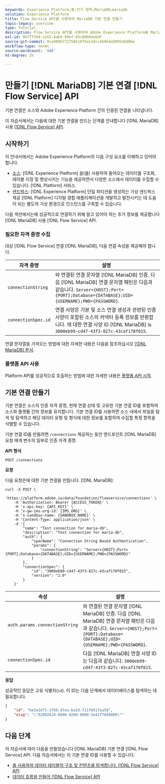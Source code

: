 ```yaml
---
keywords: Experience Platform;홈;인기 항목;MariaDB;mariadb
solution: Experience Platform
title: Flow Service API를 사용하여 MariaDB 기본 연결 만들기
topic-legacy: overview
type: Tutorial
description: Flow Service API를 사용하여 Adobe Experience Platform을 MariaDB에 연결하는 방법을 알아봅니다.
exl-id: 9b7ff394-ca55-4ab4-99ef-85c80b04a6df
source-git-commit: 0ca900b77275851076a13dcc4b8b4a9995ddd0be
workflow-type: tm+mt
source-wordcount: '446'
ht-degree: 2%

---
```


# 만들기 [!DNL MariaDB] 기본 연결 [!DNL Flow Service] API

기본 연결은 소스와 Adobe Experience Platform 간의 인증된 연결을 나타냅니다.

이 자습서에서는 다음에 대한 기본 연결을 만드는 단계를 안내합니다 [!DNL MariaDB] 사용 [[!DNL Flow Service] API](https://www.adobe.io/experience-platform-apis/references/flow-service/).

## 시작하기

이 안내서에서는 Adobe Experience Platform의 다음 구성 요소를 이해하고 있어야 합니다.

* [소스](../../../../home.md): [!DNL Experience Platform] 을(를) 사용하여 들어오는 데이터를 구조화, 레이블 지정 및 향상시키는 기능을 제공하면서 다양한 소스에서 데이터를 수집할 수 있습니다. [!DNL Platform] 서비스.
* [샌드박스](../../../../../sandboxes/home.md): [!DNL Experience Platform] 단일 파티션을 생성하는 가상 샌드박스 제공 [!DNL Platform] 디지털 경험 애플리케이션을 개발하고 발전시키는 데 도움이 되는 별도의 가상 환경으로 인스턴스를 구축할 수 있습니다.

다음 섹션에서는에 성공적으로 연결하기 위해 알고 있어야 하는 추가 정보를 제공합니다 [!DNL MariaDB] 사용 [!DNL Flow Service] API.

### 필요한 자격 증명 수집

대상 [!DNL Flow Service] 연결 [!DNL MariaDB], 다음 연결 속성을 제공해야 합니다.

| 자격 증명 | 설명 |
| ---------- | ----------- |
| `connectionString` | 와 연결된 연결 문자열 [!DNL MariaDB] 인증. 다음 [!DNL MariaDB] 연결 문자열 패턴은 다음과 같습니다. `Server={HOST};Port={PORT};Database={DATABASE};UID={USERNAME};PWD={PASSWORD}`. |
| `connectionSpec.id` | 연결 사양은 기본 및 소스 연결 생성과 관련된 인증 사양이 포함된 소스의 커넥터 등록 정보를 반환합니다. 에 대한 연결 사양 ID [!DNL MariaDB] is `3000eb99-cd47-43f3-827c-43caf170f015`. |

연결 문자열을 가져오는 방법에 대한 자세한 내용은 다음을 참조하십시오 [[!DNL MariaDB] 문서](https://mariadb.com/kb/en/about-mariadb-connector-odbc/).

### 플랫폼 API 사용

Platform API를 성공적으로 호출하는 방법에 대한 자세한 내용은 [플랫폼 API 시작](../../../../../landing/api-guide.md).

## 기본 연결 만들기

기본 연결은 소스의 인증 자격 증명, 현재 연결 상태 및 고유한 기본 연결 ID를 포함하여 소스와 플랫폼 간의 정보를 유지합니다. 기본 연결 ID를 사용하면 소스 내에서 파일을 탐색 및 탐색하고 해당 데이터 유형 및 형식에 대한 정보를 포함하여 수집할 특정 항목을 식별할 수 있습니다.

기본 연결 ID를 만들려면 `/connections` 제공하는 동안 엔드포인트 [!DNL MariaDB] 요청 매개 변수의 일부로 인증 자격 증명.

**API 형식**

```https
POST /connections
```

**요청**

다음 요청은에 대한 기본 연결을 만듭니다. [!DNL MariaDB]:

```shell
curl -X POST \
    'https://platform.adobe.io/data/foundation/flowservice/connections' \
    -H 'Authorization: Bearer {ACCESS_TOKEN}' \
    -H 'x-api-key: {API_KEY}' \
    -H 'x-gw-ims-org-id: {IMS_ORG}' \
    -H 'x-sandbox-name: {SANDBOX_NAME}' \
    -H 'Content-Type: application/json' \
    -d '{
        "name": "Test connection for maria-db",
        "description": "Test connection for maria-db",
        "auth": {
            "specName": "Connection String Based Authentication",
            "params": {
                "connectionString": "Server={HOST};Port={PORT};Database={DATABASE};UID={USERNAME};PWD={PASSWORD}"
            }
        },
        "connectionSpec": {
            "id": "3000eb99-cd47-43f3-827c-43caf170f015",
            "version": "1.0"
        }
    }'
```

| 속성 | 설명 |
| -------- | ----------- |
| `auth.params.connectionString` | 와 연결된 연결 문자열 [!DNL MariaDB] 인증. 다음 [!DNL MariaDB] 연결 문자열 패턴은 다음과 같습니다. `Server={HOST};Port={PORT};Database={DATABASE};UID={USERNAME};PWD={PASSWORD}`. |
| `connectionSpec.id` | 다음 [!DNL MariaDB] 연결 사양 ID는 다음과 같습니다. `3000eb99-cd47-43f3-827c-43caf170f015`. |

**응답**

성공적인 응답은 고유 식별자(`id`). 이 ID는 다음 단계에서 데이터베이스를 탐색하는 데 필요합니다.

```json
{
    "id": "be3a2d71-1fb6-4fea-ba2d-711fb61fea50",
    "etag": "\"02002624-0000-0200-0000-5e41f7040000\""
}
```

## 다음 단계

이 자습서에 따라 다음을 만들었습니다 [!DNL MariaDB] 기본 연결 [!DNL Flow Service] API. 다음 자습서에서는 이 기본 연결 ID를 사용할 수 있습니다.

* [를 사용하여 데이터 테이블의 구조 및 컨텐츠를 탐색합니다. [!DNL Flow Service] API](../../explore/tabular.md)
* [데이터 흐름을 만들어 [!DNL Flow Service] API](../../collect/database-nosql.md)
